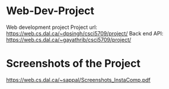 # Web-Dev-Project
Web development project
Project url: https://web.cs.dal.ca/~dpsingh/csci5709/project/
Back end API: https://web.cs.dal.ca/~gayathrib/csci5709/project/

# Screenshots of the Project
https://web.cs.dal.ca/~sappal/Screenshots_InstaComp.pdf
